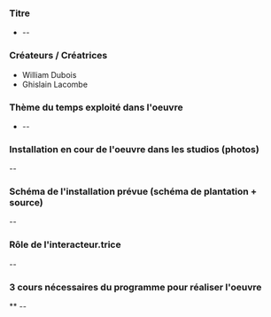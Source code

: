 ### Titre
* --

### Créateurs / Créatrices
* William Dubois
* Ghislain Lacombe

### Thème du temps exploité dans l'oeuvre
* --

### Installation en cour de l'oeuvre dans les studios (photos)
--

### Schéma de l'installation prévue (schéma de plantation + source)
--

### Rôle de l'interacteur.trice
--

### 3 cours nécessaires du programme pour réaliser l'oeuvre
** --
